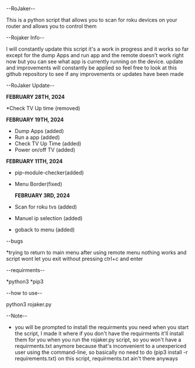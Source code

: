 --RoJaker--

This is a python script that allows you to scan for roku devices on your router and allows you to control them 

--Rojaker Info--

I will constantly update this script it's a work in progress and it works so far except for the dump Apps and run app and the remote doesn't work right now but you can see what app is currently running on the device. update and improvements will constantly be applied so feel free to look at this github repository to see if any improvements or updates have been made 

--RoJaker Update-- 


**FEBRUARY 28TH, 2024**

*Check TV Up time (removed)



**FEBRUARY 19TH, 2024**
* Dump Apps (added)
* Run a app (added)
* Check TV Up Time (added)
* Power on/off TV (added)


 **FEBRUARY 11TH, 2024**
* pip-module-checker(added)
* Menu Border(fixed) 

  **FEBRUARY 3RD, 2024**
* Scan for roku tvs (added)
* Manuel ip selection (added)
* goback to menu (added)

--bugs

*trying to return to main menu after using remote menu nothing works and script wont let you exit without pressing ctrl+c and enter


--requirments--

*python3
*pip3

--how to use--

python3 rojaker.py

--Note--

* you will be prompted to install the requirments you need when you start the script, I made it where if you don't have the requirments it'll install them for you when you run the rojaker.py script, so you won't have a requirments.txt anymore because that's inconvenient to a unexpericed user using the command-line, so basically no need to do (pip3 install -r requirements.txt) on this script, requirments.txt ain't there anyways 

